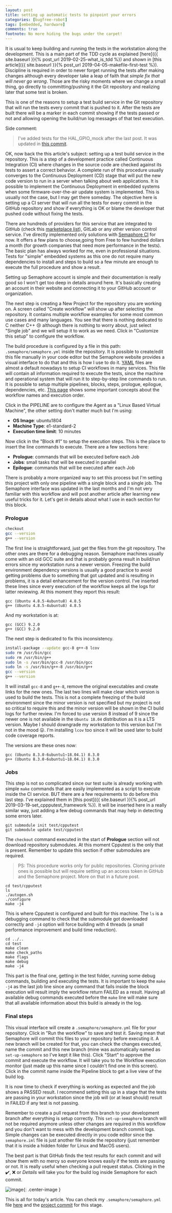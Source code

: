 ```yaml
---
layout: post
title: setting up automatic tests to pinpoint your errors
categories: [bugfree-robot]
tags: [embedded, hardware]
comments: true
footnote: No more hiding the bugs under the carpet!
---
```


It is usual to keep building and running the tests in the workstation along the development. This is a main part of the TDD cycle as explained [here]({{ site.baseurl }}{% post_url 2019-02-25-what_is_tdd %}) and shown in [this article]({{ site.baseurl }}{% post_url 2019-04-05-makefile-first-test %}). Discipline is required in order to never forget running the tests after making changes although every developer take a leap of faith that *simple fix that will never go wrong*. Those are the risky moments where we change a small thing, go directly to committing/pushing it the Git repository and realizing later that some test is broken. 



This is one of the reasons to setup a test build service in the Git repository that will run the tests every commit that is pushed to it. After the tests are built there will be a marker in each commit showing if the tests passed or not and allowing opening the build/run log messages of that test execution.

<!--more-->

Side comment: 
> I've added tests for the HAL_GPIO_mock after the last post. It was updated in [this commit](https://github.com/matheusmbar/bugfree_robot/commit/a5ed1e3725543e9b4b271532678df1b57f0c9072).


OK, now back the this article's subject: setting up a test build service in the repository. This is a step of a development practice called Continuous Integration (CI) where changes in the source code are checked against its tests to assert a correct behavior. A complete run of this procedure usually converges to the Continuous Deployment (CD) stage that will put the new code version to run in a server when talking about web applications. It is possible to implement the Continuous Deployment in embedded systems when some firmware-over-the-air update system is implemented. This is usually not the case, but I may get there someday. The objective here is setting up a CI server that will run all the tests for every commit in the GitHub repository and show if everything is OK or blame the developer that pushed code without fixing the tests. 

There are hundreds of providers for this service that are integrated to GitHub (check this [marketplace list](https://github.com/marketplace/category/continuous-integration)), GitLab or any other version control service. I've directly implemented only solutions with [Semaphore CI](https://semaphoreci.com/) for now. It offers a few plans to choose,going from Free to few hundred dollars a month (for growth companies that need more performance in the tests). The basic plan has always worked for me, even in professional situations. Tests for "simple" embedded systems as this one do not require many dependencies to install and steps to build so a few minute are enough to execute the full procedure and show a result. 

Setting up Semaphore account is simple and their documentation is really good so I won't get too deep in details around here. It's basically creating an account in their website and connecting it to your GitHub account or organization. 

The next step is creating a New Project for the repository you are working on. A screen called "Create workflow" will show up after selecting the repository. It contains multiple workflow examples for some most common use cases and many languages. You see that there is nothing dedicated to C neither C++ :cry: although there is nothing to worry about, just select "Single job" and we will setup it to work as we need. Click in "Customize this setup" to configure the workflow.

The build procedure is configured by a file in this path: `.semaphore/semaphore.yml` inside the repository. It is possible to create/edit this file manually in your code editor but the Semaphore website provides a visual interface to do that and this is how I use to do it. [YAML](https://yaml.org/) files are almost a default nowadays to setup CI workflows in many services. This file will contain all information required to execute the tests, since the machine and operational system that will run it to step-by-step line commands to run. It is possible to setup multiple pipelines, blocks, steps, prologue, epilogue, dependencies, etc. [This page](https://docs.semaphoreci.com/article/62-concepts) shows some important concepts about the workflow names and execution order.

Click in the PIPELINE are to configure the Agent as a "Linux Based Virtual Machine", the other setting don't matter much but I'm using: 
- **OS Image**: ubuntu1804
- **Machine Type**: e1-standard-2
- **Execution time limit**: 10 minutes

Now click in the "Block #1" to setup the execution steps. This is the place to insert the line commands to execute. There are a few sections here:
- **Prologue**: commands that will be executed before each Job
- **Jobs**: small tasks that will be executed in parallel
- **Epilogue**: commands that will be executed after each Job

There is probably a more organized way to set this process but I'm setting this project with only one pipeline with a single block and a single job. The Semaphore interface was updated in the last months and I'm not very familiar with this workflow and will post another article after learning new useful tricks for it.  Let's get in details about what I use in each section for this block.

### Prologue

```sh
checkout
gcc --version
g++ --version
```
The first line is straightforward, just get the files from the git repository. The other ones are there for a debugging reason. Semaphore machines usually come with an old GCC suite and that is probably gonna result in build/run errors since my workstation runs a newer version. Freezing the build environment dependency versions is usually a good practice to avoid getting problems due to something that got updated and is resulting in problems, it is a detail enhancement for the version control. I've inserted these lines since every execution of the workflow keeps all the logs for latter reviewing. At this moment they report this result:

```
gcc (Ubuntu 4.8.5-4ubuntu8) 4.8.5
g++ (Ubuntu 4.8.5-4ubuntu8) 4.8.5
```

And my workstation is at:
```
gcc (GCC) 9.2.0
g++ (GCC) 9.2.0
```

The next step is dedicated to fix this inconsistency.

```sh
install-package --update gcc-8 g++-8 lcov
sudo rm /usr/bin/gcc
sudo rm /usr/bin/g++
sudo ln -s /usr/bin/gcc-8 /usr/bin/gcc
sudo ln -s /usr/bin/g++-8 /usr/bin/g++
gcc --version
g++ --version
```

It will install `gcc-8` and `g++-8`, remove the original executables and create links for the new ones. The last two lines will make clear which version is used to build the tests. This is not a complete freezing of the build environment since the minor version is not specified but my project is not so critical to require this and the minor version will be shown in the CI build logs for further review. I'm forced to use version 8 instead of 9 since the newer one is not available in the `Ubuntu 18.04` distribution as it is a LTS version. Maybe I should downgrade my workstation to this version but I'm not in the mood :stuck_out_tongue:. I'm installing `lcov` too since it will be used later to build code coverage reports.  

The versions are these ones now:

```
gcc (Ubuntu 8.3.0-6ubuntu1~18.04.1) 8.3.0
g++ (Ubuntu 8.3.0-6ubuntu1~18.04.1) 8.3.0
```

### Jobs


This step is not so complicated since our test suite is already working with simple `make` commands that are easily implemented as a script to execute inside the CI service. BUT there are a few requirements to do before this last step. I've explained them in [this post]({{ site.baseurl }}{% post_url 2019-03-19-set_cppputest_framework %}). It will be inserted here in a really similar way, just adding a few debug commands that may help in detecting some errors later.

```
git submodule init test/cpputest
git submodule update test/cpputest
```
The `checkout` command executed in the start of **Prologue** section will not download repository submodules. At this moment Cpputest is the only that is present. Remember to update this section if other submodules are required. 

> PS: This procedure works only for public repositories. Cloning private ones is possible but will require setting up an access token in GitHub and the Semaphore project. More on that in a future post. 


```
cd test/cpputest
ls
./autogen.sh
./configure
make -j4
```
This is where Cpputest is configured and built for this machine. The `ls` is a debugging command to check that the submodule got downloaded correctly and `-j4` option will force building with 4 threads (a small performance improvement and build time reduction). 

```
cd ../..
cd test
make clean
make check_paths
make flags
make debug
make -j4
```
This part is the final one, getting in the test folder, running some debug commands, building and executing the tests. It is important to keep the `make -j4` as the last job line since any command that fails inside the block execution will result imply the workflow return FAILED as a result. Having all available debug commands executed before the `make` line will make sure that all available information about this build is already in the log.


### Final steps
This visual interface will create a `.semaphore/semaphore.yml` file for your repository. Click in "Run the workflow" to save and test it. Saving mean that Semaphore will commit this files to your repository before executing it. A new branch will be created for that, you can check the changes executed, name the commit and this new branch (mine was automatically named as `set-up-semaphore` so I've kept it like this). Click "Start" to approve the commit and execute the workflow. It will take you to the Workflow execution monitor (just made up this name since I couldn't find one in this screen). Click in the commit name inside the Pipeline block to get a live view of the build log. 

It is now time to check if everything is working as expected and the job shows a PASSED result. I recommend setting this up in a stage that the tests are passing in your workstation since the job will (or at least should) result in FAILED if any test is not passing. 

Remember to create a pull request from this branch to your development branch after everything is setup correctly. This `set-up-semaphore` branch will not be required anymore unless other changes are required in this workflow and you don't want to mess with the development branch commit logs. Simple changes can be executed directly in you code editor since the `semaphore.iml` file is just another file inside the repository (just remember that it is inside a hidden folder for Linux and MacOS users).

The best part is that GitHub finds the test results for each commit and will show them with no mercy so everyone knows easily if the tests are passing or not. It is really useful when checking a pull request status. Clicking in the :heavy_check_mark:, :x: or *Details* will take you for the build log inside Semaphore for each commit.

![image](/assets/images/checks_passed.png){: .center-image }

This is all for today's article. You can check my `.semaphore/semaphore.yml` file [here](https://github.com/matheusmbar/bugfree_robot/blob/98b01ec7c65e7128794399b8f6ea13c471e06a59/.semaphore/semaphore.yml) and the [project commit](https://github.com/matheusmbar/bugfree_robot/tree/98b01ec7c65e7128794399b8f6ea13c471e06a59) for this stage.